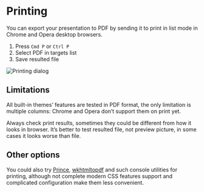 # Printing

You can export your presentation to PDF by sending it to print in list mode in Chrome and Opera desktop browsers.

1. Press `Cmd P` or `Ctrl P`
2. Select PDF in targets list
3. Save resulted file

![Printing dialog](../../../../../../../../../diaporamas/slides-afd\_files/rmdshower/node\_modules/shower-material/package/docs/images/printing.png)

## Limitations

All built-in themes’ features are tested in PDF format, the only limitation is multiple columns: Chrome and Opera don’t support them on print yet.

Always check print results, sometimes they could be different from how it looks in browser. It’s better to test resulted file, not preview picture, in some cases it looks worse than file.

## Other options

You could also try [Prince](http://princexml.com), [wkhtmltopdf](http://code.google.com/p/wkhtmltopdf) and such console utilities for printing, although not complete modern CSS features support and complicated configuration make them less convenient.
